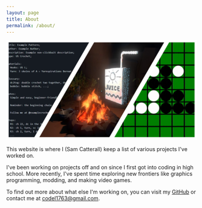 ```yaml
---
layout: page
title: About
permalink: /about/
---
```


![Banner for the About page](assets/images/aboutbanner.png)

This website is where I (Sam Catterall) keep a list of various projects I've worked on. 

I've been working on projects off and on since I first got into coding in high school. More recently, I've spent time exploring new frontiers like graphics programming, modding, and making video games.

To find out more about what else I'm working on, you can visit my [GitHub](https://github.com/codelazarus14) or contact me at [codel1763@gmail.com]().
